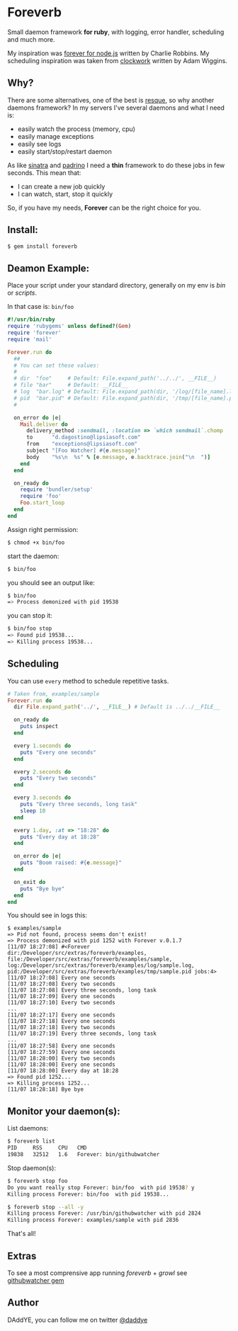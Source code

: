 # Foreverb

Small daemon framework **for ruby**, with logging, error handler, scheduling and much more.

My inspiration was [forever for node.js](https://raw.github.com/indexzero/forever) written by Charlie Robbins.
My scheduling inspiration was taken from [clockwork](https://github.com/adamwiggins/clockwork) written by Adam Wiggins.

## Why?

There are some alternatives, one of the best is [resque](https://github.com/defunkt/resque), so why another daemons framework?
In my servers I've several daemons and what I need is:

* easily watch the process (memory, cpu)
* easily manage exceptions
* easily see logs
* easily start/stop/restart daemon

As like [sinatra](https://github.com/sinatra/sinatra) and [padrino](https://github.com/padrino/padrino-framework) I need a
**thin** framework to do these jobs in few seconds. This mean that:

* I can create a new job quickly
* I can watch, start, stop it quickly

So, if you have my needs, **Forever** can be the right choice for you.

## Install:

``` sh
$ gem install foreverb
```

## Deamon Example:

Place your script under your standard directory, generally on my env is _bin_ or _scripts_.

In that case is: ```bin/foo```

``` rb
#!/usr/bin/ruby
require 'rubygems' unless defined?(Gem)
require 'forever'
require 'mail'

Forever.run do
  ##
  # You can set these values:
  #
  # dir  "foo"     # Default: File.expand_path('../../', __FILE__)
  # file "bar"     # Default: __FILE__
  # log  "bar.log" # Default: File.expand_path(dir, '/log/[file_name].log')
  # pid  "bar.pid" # Default: File.expand_path(dir, '/tmp/[file_name].pid')
  #

  on_error do |e|
    Mail.deliver do
      delivery_method :sendmail, :location => `which sendmail`.chomp
      to      "d.dagostino@lipsiasoft.com"
      from    "exceptions@lipsiasoft.com"
      subject "[Foo Watcher] #{e.message}"
      body    "%s\n  %s" % [e.message, e.backtrace.join("\n  ")]
    end
  end

  on_ready do
    require 'bundler/setup'
    require 'foo'
    Foo.start_loop
  end
end
```

Assign right permission:

``` sh
$ chmod +x bin/foo
```

start the daemon:

``` sh
$ bin/foo
```

you should see an output like:

``` sh
$ bin/foo
=> Process demonized with pid 19538
```

you can stop it:

``` sh
$ bin/foo stop
=> Found pid 19538...
=> Killing process 19538...
```

## Scheduling

You can use ```every``` method to schedule repetitive tasks.

``` rb
# Taken from, examples/sample
Forever.run do
  dir File.expand_path('../', __FILE__) # Default is ../../__FILE__

  on_ready do
    puts inspect
  end

  every 1.seconds do
    puts "Every one seconds"
  end

  every 2.seconds do
    puts "Every two seconds"
  end

  every 3.seconds do
    puts "Every three seconds, long task"
    sleep 10
  end

  every 1.day, :at => "18:28" do
    puts "Every day at 18:28"
  end

  on_error do |e|
    puts "Boom raised: #{e.message}"
  end

  on_exit do
    puts "Bye bye"
  end
end
```

You should see in logs this:

```
$ examples/sample
=> Pid not found, process seems don't exist!
=> Process demonized with pid 1252 with Forever v.0.1.7
[11/07 18:27:08] #<Forever dir:/Developer/src/extras/foreverb/examples, file:/Developer/src/extras/foreverb/examples/sample, log:/Developer/src/extras/foreverb/examples/log/sample.log, pid:/Developer/src/extras/foreverb/examples/tmp/sample.pid jobs:4>
[11/07 18:27:08] Every one seconds
[11/07 18:27:08] Every two seconds
[11/07 18:27:08] Every three seconds, long task
[11/07 18:27:09] Every one seconds
[11/07 18:27:10] Every two seconds
...
[11/07 18:27:17] Every one seconds
[11/07 18:27:18] Every one seconds
[11/07 18:27:18] Every two seconds
[11/07 18:27:19] Every three seconds, long task
...
[11/07 18:27:58] Every one seconds
[11/07 18:27:59] Every one seconds
[11/07 18:28:00] Every two seconds
[11/07 18:28:00] Every one seconds
[11/07 18:28:00] Every day at 18:28
=> Found pid 1252...
=> Killing process 1252...
[11/07 18:28:18] Bye bye
```

## Monitor your daemon(s):

List daemons:

``` sh
$ foreverb list
PID     RSS     CPU   CMD
19838   32512   1.6   Forever: bin/githubwatcher
```

Stop daemon(s):

``` sh
$ foreverb stop foo
Do you want really stop Forever: bin/foo  with pid 19538? y
Killing process Forever: bin/foo  with pid 19538...

$ foreverb stop --all -y
Killing process Forever: /usr/bin/githubwatcher with pid 2824
Killing process Forever: examples/sample with pid 2836
```

That's all!

## Extras

To see a most comprensive app running _foreverb_ + _growl_ see [githubwatcher gem](https://github.com/daddye/githubwatcher)

## Author

DAddYE, you can follow me on twitter [@daddye](http://twitter.com/daddye)